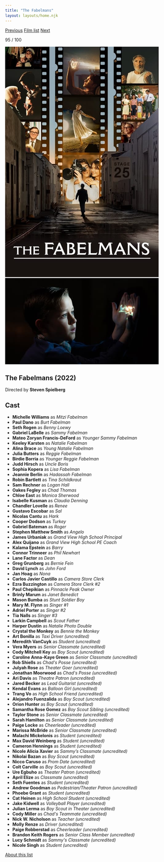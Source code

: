 ```yaml
---
title: "The Fabelmans"
layout: layouts/home.njk
---
```


<nav class="films">
  <a class="prev" href="../the-banshees-of-inisherin">Previous</a>
  <a href="../">Film list</a>
  <a class="next" href="../empire-of-light">Next</a>
</nav>

<p>95 / 100</p>

<article class="film">
  <img class="poster" src="../films/posters/the-fabelmans.jpg" alt="">
  <img class="backdrop" src="../films/backdrops/the-fabelmans.jpg" alt="">

  <h1>The Fabelmans (2022)</h1>

  <p class="director">
    Directed by <strong>Steven Spielberg</strong>
  </p>


  <h2>
    Cast
  </h2>
  <ul>
    <li><strong>Michelle Williams</strong> as <em>Mitzi Fabelman</em></li>
<li><strong>Paul Dano</strong> as <em>Burt Fabelman</em></li>
<li><strong>Seth Rogen</strong> as <em>Benny Loewy</em></li>
<li><strong>Gabriel LaBelle</strong> as <em>Sammy Fabelman</em></li>
<li><strong>Mateo Zoryan Francis-DeFord</strong> as <em>Younger Sammy Fabelman</em></li>
<li><strong>Keeley Karsten</strong> as <em>Natalie Fabelman</em></li>
<li><strong>Alina Brace</strong> as <em>Young Natalie Fabelman</em></li>
<li><strong>Julia Butters</strong> as <em>Reggie Fabelman</em></li>
<li><strong>Birdie Borria</strong> as <em>Younger Reggie Fabelman</em></li>
<li><strong>Judd Hirsch</strong> as <em>Uncle Boris</em></li>
<li><strong>Sophia Kopera</strong> as <em>Lisa Fabelman</em></li>
<li><strong>Jeannie Berlin</strong> as <em>Hadassah Fabelman</em></li>
<li><strong>Robin Bartlett</strong> as <em>Tina Schildkraut</em></li>
<li><strong>Sam Rechner</strong> as <em>Logan Hall</em></li>
<li><strong>Oakes Fegley</strong> as <em>Chad Thomas</em></li>
<li><strong>Chloe East</strong> as <em>Monica Sherwood</em></li>
<li><strong>Isabelle Kusman</strong> as <em>Claudia Denning</em></li>
<li><strong>Chandler Lovelle</strong> as <em>Renee</em></li>
<li><strong>Gustavo Escobar</strong> as <em>Sal</em></li>
<li><strong>Nicolas Cantu</strong> as <em>Hark</em></li>
<li><strong>Cooper Dodson</strong> as <em>Turkey</em></li>
<li><strong>Gabriel Bateman</strong> as <em>Roger</em></li>
<li><strong>Stephen Matthew Smith</strong> as <em>Angelo</em></li>
<li><strong>James Urbaniak</strong> as <em>Grand View High School Principal</em></li>
<li><strong>Alex Quijano</strong> as <em>Grand View High School PE Coach</em></li>
<li><strong>Kalama Epstein</strong> as <em>Barry</em></li>
<li><strong>Connor Trinneer</strong> as <em>Phil Newhart</em></li>
<li><strong>Lane Factor</strong> as <em>Dean</em></li>
<li><strong>Greg Grunberg</strong> as <em>Bernie Fein</em></li>
<li><strong>David Lynch</strong> as <em>John Ford</em></li>
<li><strong>Jan Hoag</strong> as <em>Nona</em></li>
<li><strong>Carlos Javier Castillo</strong> as <em>Camera Store Clerk</em></li>
<li><strong>Ezra Buzzington</strong> as <em>Camera Store Clerk #2</em></li>
<li><strong>Paul Chepikian</strong> as <em>Pinnacle Peak Owner</em></li>
<li><strong>Brinly Marum</strong> as <em>Janet Benedict</em></li>
<li><strong>Mason Bumba</strong> as <em>Stunt Soldier Boy</em></li>
<li><strong>Mary M. Flynn</strong> as <em>Singer #1</em></li>
<li><strong>Adriel Porter</strong> as <em>Singer #2</em></li>
<li><strong>Tia Nalls</strong> as <em>Singer #3</em></li>
<li><strong>Larkin Campbell</strong> as <em>Scout Father</em></li>
<li><strong>Harper Dustin</strong> as <em>Natalie Photo Double</em></li>
<li><strong>Crystal the Monkey</strong> as <em>Bennie the Monkey</em></li>
<li><strong>Art Bonilla</strong> as <em>Taxi Driver (uncredited)</em></li>
<li><strong>Meredith VanCuyk</strong> as <em>Student (uncredited)</em></li>
<li><strong>Vera Myers</strong> as <em>Senior Classmate (uncredited)</em></li>
<li><strong>Cody Mitchell Key</strong> as <em>Boy Scout (uncredited)</em></li>
<li><strong>Caroline Anna-Kaye Green</strong> as <em>Senior Classmate (uncredited)</em></li>
<li><strong>Rob Shiells</strong> as <em>Chad's Posse (uncredited)</em></li>
<li><strong>Julyah Rose</strong> as <em>Theater Goer (uncredited)</em></li>
<li><strong>Jonathan Moorwood</strong> as <em>Chad's Posse (uncredited)</em></li>
<li><strong>Ari Davis</strong> as <em>Theatre Patron (uncredited)</em></li>
<li><strong>Jared Becker</strong> as <em>Lead Guitarist (uncredited)</em></li>
<li><strong>Kendal Evans</strong> as <em>Balloon Girl (uncredited)</em></li>
<li><strong>Trang Vo</strong> as <em>High School Friend (uncredited)</em></li>
<li><strong>Alejandro Fuenzalida</strong> as <em>Boy Scout (uncredited)</em></li>
<li><strong>Orion Hunter</strong> as <em>Boy Scout (uncredited)</em></li>
<li><strong>Samantha Rose Gomez</strong> as <em>Boy Scout Sibling (uncredited)</em></li>
<li><strong>Taylor Stone</strong> as <em>Senior Classmate (uncredited)</em></li>
<li><strong>Sarah Hamilton</strong> as <em>Senior Classmate (uncredited)</em></li>
<li><strong>Paige Locke</strong> as <em>Cheerleader (uncredited)</em></li>
<li><strong>Marissa McBride</strong> as <em>Senior Classmate (uncredited)</em></li>
<li><strong>Malachi Mickelonis</strong> as <em>Student (uncredited)</em></li>
<li><strong>Max David Weinberg</strong> as <em>Student (uncredited)</em></li>
<li><strong>Cameron Hennings</strong> as <em>Student (uncredited)</em></li>
<li><strong>Nicole Alicia Xavier</strong> as <em>Sammy’s Classmate (uncredited)</em></li>
<li><strong>Nikolai Bazan</strong> as <em>Boy Scout (uncredited)</em></li>
<li><strong>Nicco Caruso</strong> as <em>Prom Date (uncredited)</em></li>
<li><strong>Colt Carville</strong> as <em>Boy Scout (uncredited)</em></li>
<li><strong>Ure Egbuho</strong> as <em>Theater Patron (uncredited)</em></li>
<li><strong>April Elize</strong> as <em>Classmate (uncredited)</em></li>
<li><strong>Seth Fuentes</strong> as <em>Student (uncredited)</em></li>
<li><strong>Andrew Goodman</strong> as <em>Pedestrian/Theater Patron (uncredited)</em></li>
<li><strong>Phoebe Grant</strong> as <em>Student (uncredited)</em></li>
<li><strong>Cat Heinen</strong> as <em>High School Student (uncredited)</em></li>
<li><strong>Jake Kidwell</strong> as <em>Volleyball Player (uncredited)</em></li>
<li><strong>Julian Lerma</strong> as <em>Boy Scout in Theater (uncredited)</em></li>
<li><strong>Cody Miller</strong> as <em>Chad's Teammate (uncredited)</em></li>
<li><strong>Nick W. Nicholson</strong> as <em>Teacher (uncredited)</em></li>
<li><strong>Molly Renze</strong> as <em>Driver (uncredited)</em></li>
<li><strong>Paige Robberstad</strong> as <em>Cheerleader (uncredited)</em></li>
<li><strong>Brandon Keith Rogers</strong> as <em>Senior Class Member (uncredited)</em></li>
<li><strong>Lucy Schmidt</strong> as <em>Sammy's Classmate (uncredited)</em></li>
<li><strong>Nicole Singh</strong> as <em>Student (uncredited)</em></li>
  </ul>
</article>
<footer>
  <a href="../about">About this list</a>
</footer>
